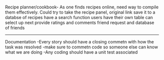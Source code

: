 Recipe planner/cookbook- As one finds recipes online, need way to compile them effectively. Could try to take the recipe panel, original link
    save it to a databse of recipes
    have a search function
    users have their own table
    can select up next
    provide ratings and comments
    friend request and database of friends


-------------
Documentation
    -Every story should have a closing commetn with how the task was resolved
    -make sure to commetn code so someone else can know what we are doing
    -Any coding should have a unit test associated


